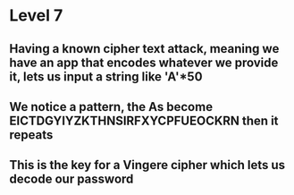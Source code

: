 # Level 7
## Having a known cipher text attack, meaning we have an app that encodes whatever we provide it, lets us input a string like 'A'*50
## We notice a pattern, the As become EICTDGYIYZKTHNSIRFXYCPFUEOCKRN then it repeats
## This is the key for a Vingere cipher which lets us decode our password

